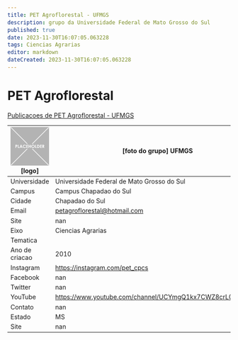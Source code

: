 ```yaml
---
title: PET Agroflorestal - UFMGS
description: grupo da Universidade Federal de Mato Grosso do Sul
published: true
date: 2023-11-30T16:07:05.063228
tags: Ciencias Agrarias
editor: markdown
dateCreated: 2023-11-30T16:07:05.063228
---
```


# PET Agroflorestal

[Publicacoes de PET Agroflorestal - UFMGS](/atividade/283PETAgroflorestalUFMGS/feed.md)

| ![placeholder.png](/placeholder.png) [logo] | [foto do grupo] UFMGS         |
| ------------------------------------------- | ------------------------------------------------- |
| Universidade                                | Universidade Federal de Mato Grosso do Sul      |
| Campus                                      | Campus Chapadao do Sul            |
| Cidade                                      | Chapadao do Sul             |
| Email                                       | petagroflorestal@hotmail.com             |
| Site                                        | nan              |
| Eixo                                        | Ciencias Agrarias              |
| Tematica                                    |           |
| Ano de criacao                              | 2010        |
| Instagram                                   | https://instagram.com/pet_cpcs         |
| Facebook                                    | nan          |
| Twitter                                     | nan           |
| YouTube                                     | https://www.youtube.com/channel/UCYmgQ1kx7CWZ8crL0n0WrWw           |
| Contato                                     | nan         |
| Estado                                      |  MS            |
| Site                                        | nan |
